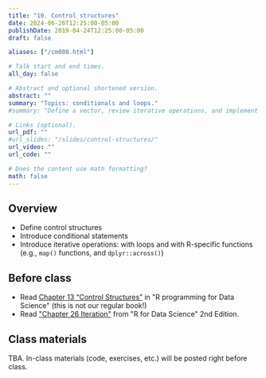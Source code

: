 ```yaml
---
title: "10. Control structures"
date: 2024-06-26T12:25:00-05:00
publishDate: 2019-04-24T12:25:00-05:00
draft: false

aliases: ["/cm008.html"]

# Talk start and end times.
all_day: false

# Abstract and optional shortened version.
abstract: ""
summary: "Topics: conditionals and loops."
#summary: "Define a vector, review iterative operations, and implement iteration using a range of techniques."

# Links (optional).
url_pdf: ""
#url_slides: "/slides/control-structures/"
url_video: ""
url_code: ""

# Does the content use math formatting?
math: false
---
```




## Overview

* Define control structures
* Introduce conditional statements
* Introduce iterative operations: with loops and with R-specific functions (e.g., `map()` functions, and `dplyr::across()`)


## Before class

* Read [Chapter 13 “Control Structures”](https://bookdown.org/rdpeng/rprogdatascience/control-structures.html) in "R programming for Data Science" (this is not our regular book!)
* Read ["Chapter 26 Iteration"](https://r4ds.hadley.nz/iteration) from "R for Data Science" 2nd Edition.


## Class materials

TBA. In-class materials (code, exercises, etc.) will be posted right before class.

<!--
* Run the code below in your console to download today’s in-class exercises: `usethis::use_course("css-materials/control-structures")`
-->

<!--
* [Data storage types](/notes/vectors/)
* [Iteration](/notes/iteration/)
* [Column-wise operations](https://dplyr.tidyverse.org/dev/articles/colwise.html)

## What you need to do after class

* Complete/Start Homework assignments
* Review today’s lecture materials, and prepare for next class
-->

